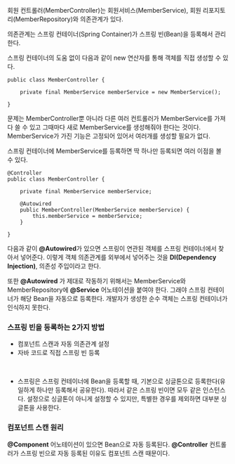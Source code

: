 
회원 컨트롤러(MemberController)는 회원서비스(MemberService), 회원 리포지토리(MemberRepository)와 의존관계가 있다.

의존관계는 스프링 컨테이너(Spring Container)가 스프링 빈(Bean)을 등록해서 관리한다.

스프링 컨테이너의 도움 없이 다음과 같이 new 연산자를 통해 객체를 직접 생성할 수 있다.

```
public class MemberController {

    private final MemberService memberService = new MemberService();

}
```

문제는 MemberController뿐 아니라 다른 여러 컨트롤러가 MemberService를 가져다 쓸 수 있고 그때마다 새로 MemberService를 생성해줘야 한다는 것이다. MemberService가 가진 기능은 고정되어 있어서 여러개를 생성할 필요가 없다.

스프링 컨테이너에 MemberService를 등록하면 딱 하나만 등록되면 여러 이점을 볼 수 있다.

```
@Controller
public class MemberController {

    private final MemberService memberService;

    @Autowired
    public MemberController(MemberService memberService) {
        this.memberService = memberService;
    }

}
```

다음과 같이 **@Autowired**가 있으면 스프링이 연관된 객체를 스프링 컨테이너에서 찾아서 넣어준다. 이렇게 객체 의존관계를 외부에서 넣어주는 것을 **DI(Dependency Injection)**, 의존성 주입이라고 한다.

또한 **@Autowired** 가 제대로 작동하기 위해서는 MemberService와 MemberRepository에 **@Service** 어노테이션을 붙여야 한다. 그래야 스프링 컨테이너가 해당 Bean을 자동으로 등록한다. 개발자가 생성한 순수 객체는 스프링 컨테이너가 인식하지 못한다.

### 스프링 빈을 등록하는 2가지 방법

* 컴포넌트 스캔과 자동 의존관계 설정
* 자바 코드로 직접 스프링 빈 등록

<br>

* 스프링은 스프링 컨테이너에 Bean을 등록할 때, 기본으로 싱글톤으로 등록한다(유일하게 하나만 등록해서 공유한다). 따라서 같은 스프링 빈이면 모두 같은 인스턴스다. 설정으로 싱글톤이 아니게 설정할 수 있지만, 특별한 경우를 제외하면 대부분 싱글톤을 사용한다.

### 컴포넌트 스캔 원리

**@Component** 어노테이션이 있으면 Bean으로 자동 등록된다. **@Controller** 컨트롤러가 스프링 빈으로 자동 등록된 이유도 컴포넌트 스캔 때문이다.